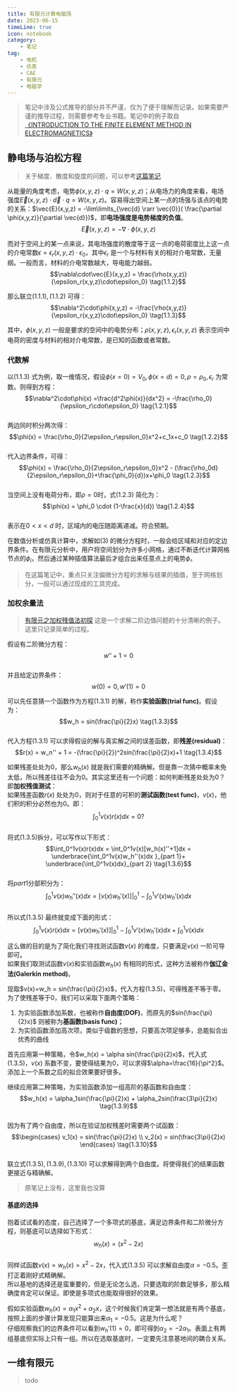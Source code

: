 ```yaml
---
title: 有限元计算电磁场  
date: 2023-06-15  
timeLine: true
icon: notebook
category:  
    - 笔记  
tag:  
    - 电机  
    - 仿真  
    - CAE  
    - 有限元
    - 电磁学    
---   
```


> 笔记中涉及公式推导的部分并不严谨，仅为了便于理解而记录。如果需要严谨的推导过程，则需要参考专业书籍。笔记中的例子取自[《INTRODUCTION TO THE FINITE ELEMENT METHOD IN ELECTROMAGNETICS》](https://de.mathworks.com/academia/books/introduction-to-the-finite-element-method-in-electromagnetics-polycarpou.html) 

## 静电场与泊松方程  

> 关于梯度、散度和旋度的问题，可以参考[这篇笔记](../nabla/README.md)  

从能量的角度考虑，电势$\phi(x,y,z) \cdot q = W(x,y,z)$；从电场力的角度来看，电场强度$\vec{E}(x,y,z) \cdot \vec{d} \cdot q = W(x,y,z)$。容易得出空间上某一点的场强与该点的电势的关系：$\vec{E}(x,y,z) = -\lim\limits_{\vec{d} \rarr \vec{0}}( \frac{\partial \phi(x,y,z)}{\partial \vec{d}})$，即**电场强度是电势梯度的负值**。  
$$\vec{E}(x,y,z) = -\nabla\cdot\phi(x,y,z) \tag{1.1.1}$$  

而对于空间上的某一点来说，其电场强度的散度等于这一点的电荷密度比上这一点的介电常数$\epsilon = \epsilon_r(x,y,z)\cdot\epsilon_0$，其中$\epsilon_r$ 是一个与材料有关的相对介电常数，无量纲。一般而言，材料的介电常数越大，导电能力越弱。  
$$\nabla\cdot\vec{E}(x,y,z) = \frac{\rho(x,y,z)}{\epsilon_r(x,y,z)\cdot\epsilon_0} \tag{1.1.2}$$  

那么联立$(1.1.1),(1.1.2)$ 可得：  
$$\nabla^2\cdot\phi(x,y,z) = -\frac{\rho(x,y,z)}{\epsilon_r(x,y,z)\cdot\epsilon_0} \tag{1.1.3}$$  

其中，$\phi(x,y,z)$ 一般是要求的空间中的电势分布；$\rho(x,y,z),\epsilon_r(x,y,z)$ 表示空间中电荷的密度与材料的相对介电常数，是已知的函数或者常数。  

### 代数解   
以$(1.1.3)$ 式为例，取一维情况，假设$\phi(x=0) = V_0, \phi(x=d)=0,\rho=\rho_0,\epsilon_r$ 为常数。则得到方程：  
$$\nabla^2\cdot\phi(x) =\frac{d^2\phi(x)}{dx^2} = -\frac{\rho_0}{\epsilon_r\cdot\epsilon_0} \tag{1.2.1}$$  
两边同时积分两次得：  
$$\phi(x) = \frac{\rho_0}{2\epsilon_r\epsilon_0}x^2+c_1x+c_0 \tag{1.2.2}$$  
代入边界条件，可得：  
$$\phi(x) = \frac{\rho_0}{2\epsilon_r\epsilon_0}x^2 - (\frac{\rho_0d}{2\epsilon_r\epsilon_0}+\frac{\phi_0}{d})x+\phi_0 \tag{1.2.3}$$  
当空间上没有电荷分布，即$\rho=0$时，式$(1.2.3)$ 简化为：  
$$\phi(x) = \phi_0 \cdot (1-\frac{x}{d}) \tag{1.2.4}$$  
表示在$0<x<d$ 时，区域内的电压随距离递减。符合预期。  

在数值分析或仿真计算中，求解如$(3)$ 的微分方程时，一般会给区域和对应的定边界条件。在有限元分析中，用户将空间划分为许多小网格，通过不断迭代计算网格节点的$\phi_i$，然后通过某种插值算法最后才组合出来任意点上的电势$\phi$。  

> 在这篇笔记中，重点只关注偏微分方程的求解与结果的插值，至于网格划分，一般可以通过现成的工具完成。    

### 加权余量法  
> [有限元之加权残值法初探](https://zhuanlan.zhihu.com/p/432639622) 这是一个求解二阶边值问题的十分清晰的例子。这里只记录简单的过程。  

假设有二阶微分方程：  
$$w'' + 1 = 0 \tag{1.3.1}$$  
并且给定边界条件：  
$$w(0)=0, w'(1)=0 \tag{1.3.2}$$  

可以先任意猜一个函数作为方程$(1.3.1)$ 的解，称作**实验函数(trial func)**。假设为：  
$$w_h = sin(\frac{\pi}{2}x) \tag{1.3.3}$$  
代入方程$(1.3.1)$ 可以求得假设的解与真实解之间的误差函数，即**残差(residual)**：  
$$r(x) = w_n'' + 1 = -(\frac{\pi}{2})^2sin(\frac{\pi}{2}x)+1 \tag{1.3.4}$$  

如果残差处处为0，那么$w_h(x)$ 就是我们需要的精确解。但是靠一次猜中概率未免太低，所以残差往往不会为0。其实这里还有一个问题：如何判断残差处处为0？即**加权残值测试**：  
如果残差函数$r(x)$ 处处为0，则对于任意的可积的**测试函数(test func)**，$v(x)$，他们积的积分必然也为0。即：  
$$\int_0^1v(x)r(x)dx = 0? \tag{1.3.5}$$  
将式$(1.3.5)$拆分，可以写作以下形式：  
$$\int_0^1v(x)r(x)dx = \int_0^1v(x)[w_h(x)''+1]dx = \underbrace{\int_0^1v(x)w_h''(x)dx }_{part 1}+ \underbrace{\int_0^1v(x)dx}_{part 2} \tag{1.3.6}$$  
将$part 1$分部积分为：  
$$\int_0^1v(x)w_h''(x)dx = [v(x)w_h'(x)]|^1_0 - \int_0^1v'(x)w_h'(x)dx \tag{1.3.7}$$  
所以式$(1.3.5)$ 最终就变成下面的形式：  
$$\int_0^1v(x)r(x)dx = [v(x)w_h'(x)]|^1_0 - \int_0^1v'(x)w_h'(x)dx + \int_0^1v(x)dx \tag{1.3.8}$$

这么做的目的是为了简化我们寻找测试函数$v(x)$ 的难度，只要满足$v(x)$ 一阶可导即可。  
如果我们取测试函数$v(x)$和实验函数$w_h(x)$ 有相同的形式，这种方法被称作**伽辽金法(Galerkin method)**。  

现取$v(x)=w_h = sin(\frac{\pi}{2}x)$，代入方程$(1.3.5)$，可得残差不等于零。为了使残差等于0，我们可以采取下面两个策略：  
1. 为实验函数添加系数，也被称作**自由度(DOF)**，而原先的$sin(\frac{\pi}{2}x)$ 则被称为**基函数(basis func)**；  
2. 为实验函数添加高次项，类似于级数的思想，只要高次项足够多，总能拟合出优秀的曲线  

首先应用第一种策略，令$w_h(x) = \alpha sin(\frac{\pi}{2}x)$，代入式$(1.3.5)$，$v(x)$ 系数不变，要使得结果为0，可以求得$\alpha=\frac{16}{\pi^2}$。添加上一个系数之后的拟合效果要好很多。  

继续应用第二种策略，为实验函数添加一组高阶的基函数和自由度：  
$$w_h(x) = \alpha_1sin(\frac{\pi}{2}x) +  \alpha_2sin(\frac{3\pi}{2}x) \tag{1.3.9}$$  
因为有了两个自由度，所以在验证加权残差时需要两个试函数：  
$$\begin{cases}
    v_1(x) = sin(\frac{\pi}{2}x)  \\
    v_2(x) = sin(\frac{3\pi}{2}x)
\end{cases} \tag{1.3.10}$$  
联立式$(1.3.5),(1.3.9),(1.3.10)$ 可以求解得到两个自由度。将使得我们的结果函数更接近与精确解。    
> 原笔记上没有，这里我也没算  

#### 基底的选择  
抱着试试看的态度，自己选择了一个多项式的基底，满足边界条件和二阶微分方程，则基底可以选择如下形式：  
$$w_h(x) = (x^2-2x) \tag{1.3.11}$$  
同样试函数$v(x)=w_h(x)=x^2-2x$，代入式$(1.3.5)$ 可以求解自由度$\alpha=-0.5$。歪打正着刚好式精确解。  
所以基地的选择还是蛮重要的，但是无论怎么选，只要选取的阶数足够多，那么精确度肯定可以保证。即使是多项式也能取得很好的效果。  

假如实验函数$w_h(x)=\alpha_1x^2+\alpha_2x$，这个时候我们肯定第一想法就是有两个基底，按照上面的步骤计算发现只能算出来$\alpha_1 = -0.5$。这是为什么呢？  
仔细观察我们的边界条件可以看到$w_h'(1)=0$，即可得到$\alpha_2=-2\alpha_1$。表面上有两组基底但实际上只有一组。所以在选取基底时，一定要先注意基地间的耦合关系。

## 一维有限元  
> todo  


